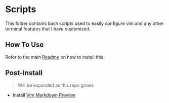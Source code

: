 # Scripts

This folder contains bash scripts used to easily configure vim and any other terminal features that I have customized.

## How To Use
Refer to the main [Readme](https://github.com/shiro105/DotFiles/blob/master/README.md) on how to install this

## Post-Install
> Will be expanded as this repo grows
- Install [Vim Markdown Preview](https://github.com/JamshedVesuna/vim-markdown-preview)
